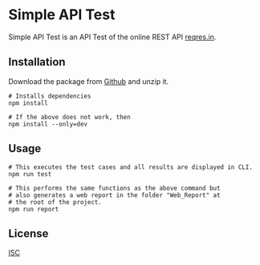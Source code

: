 # Simple API Test

Simple API Test is an API Test of the online REST API [reqres.in](https://reqres.in).

## Installation

Download the package from [Github](https://github.com/rathorsunpreet/SimpleAPITest) and unzip it.

```console
# Installs dependencies
npm install

# If the above does not work, then
npm install --only=dev
```

## Usage

```
# This executes the test cases and all results are displayed in CLI.
npm run test

# This performs the same functions as the above command but
# also generates a web report in the folder "Web_Report" at
# the root of the project.
npm run report

```

## License

[ISC](https://choosealicense.com/licenses/isc/)
